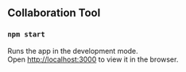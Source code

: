 ## Collaboration Tool

### `npm start`

Runs the app in the development mode.<br>
Open [http://localhost:3000](http://localhost:3000) to view it in the browser.
